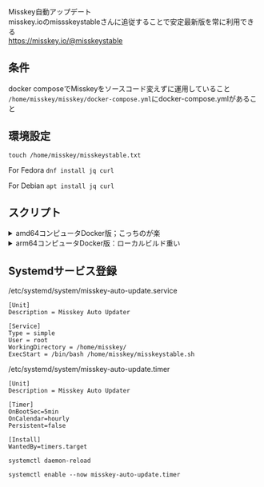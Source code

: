Misskey自動アップデート  
misskey.ioのmissskeystableさんに追従することで安定最新版を常に利用できる  
https://misskey.io/@misskeystable

## 条件
docker composeでMisskeyをソースコード変えずに運用していること  
`/home/misskey/misskey/docker-compose.yml`にdocker-compose.ymlがあること

## 環境設定
`touch /home/misskey/misskeystable.txt`

For Fedora
`dnf install jq curl`

For Debian
`apt install jq curl`

## スクリプト


<details><summary>amd64コンピュータDocker版；こっちのが楽</summary>

`docker-compose.yml`で
```
    image: misskey/misskey:latest
```
を記載

/home/misskey/misskeystable.sh
```bash:misskeystable.sh
#!/bin/bash
oldversion=`cat /home/misskey/misskeystable.txt`
stableversion=`curl --silent -X POST https://misskey.io/api/users/show -d '{"username":"misskeystable"}' | jq -r '.description'`
health=`curl --silent -I -X POST https://misskey.io/api/ping | grep HTTP | awk '{print $2}'`
if [ $oldversion != $stableversion ] && [ $health = 200 ]; then
echo Misskeyの安定版は${oldversion}から${stableversion}に変わりました。
echo アップデートを実行します。

echo ５分待機します。
sleep 300
sudo sed -i -e "/^ *image: misskey\/misskey:/c\    image: misskey\/misskey:$stableversion" /home/misskey/misskey/docker-compose.yml
docker compose -f /home/misskey/misskey/docker-compose.yml pull;docker compose -f /home/misskey/misskey/docker-compose.yml up -d

echo アップデート完了しました。バージョンを記憶します。
echo $stableversion > /home/misskey/misskeystable.txt
fi
```
</details>



<details><summary>arm64コンピュータDocker版：ローカルビルド重い</summary>
  
`docker-compose.yml`で
```
    image: misskey_web:latest
```
を記載

/home/misskey/misskeystable.sh
```bash:misskeystable.sh
#!/bin/bash
oldversion=`cat /home/misskey/misskeystable.txt`
stableversion=`curl --silent -X POST https://misskey.io/api/users/show -d '{"username":"misskeystable"}' | jq -r '.description'`
health=`curl --silent -I -X POST https://misskey.io/api/ping | grep HTTP | awk '{print $2}'`
if [ $oldversion != $stableversion ] && [ $health = 200 ]; then
echo Misskeyの安定版は${oldversion}から${stableversion}に変わりました。
echo アップデートを実行します。

echo ５分待機します。
sleep 300

su - misskey -c 'cd /home/misskey/misskey/;git fetch --tags;git reset --hard origin/develop;git checkout ${stableversion}'
docker compose -f /home/misskey/misskey/docker-compose.yml build
docker compose -f /home/misskey/misskey/docker-compose.yml up -d

echo アップデート完了しました。バージョンを記憶します。
echo $stableversion > /home/misskey/misskeystable.txt
fi
```
  
</details>

## Systemdサービス登録

/etc/systemd/system/misskey-auto-update.service
```systemd:/etc/systemd/system/misskey-auto-update.service
[Unit]
Description = Misskey Auto Updater

[Service]
Type = simple
User = root
WorkingDirectory = /home/misskey/
ExecStart = /bin/bash /home/misskey/misskeystable.sh
```

/etc/systemd/system/misskey-auto-update.timer
```systemd:/etc/systemd/system/misskey-auto-update.timer
[Unit]
Description = Misskey Auto Updater

[Timer]
OnBootSec=5min
OnCalendar=hourly
Persistent=false

[Install]
WantedBy=timers.target
```

`systemctl daemon-reload`  

`systemctl enable --now misskey-auto-update.timer`  
